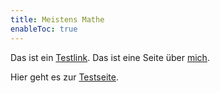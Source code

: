 ```yaml
---
title: Meistens Mathe
enableToc: true
---
```


Das ist ein [Testlink](notes/setup.md). Das ist eine Seite über [mich](ich.md).

Hier geht es zur [Testseite](content/Test).

